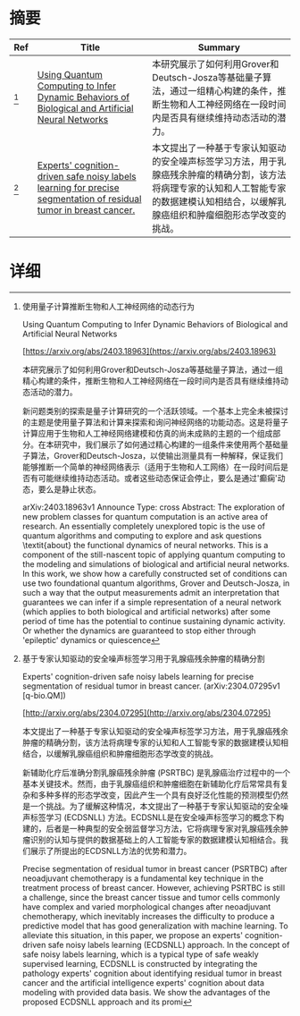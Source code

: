 # 摘要

| Ref | Title | Summary |
| --- | --- | --- |
| [^1] | [Using Quantum Computing to Infer Dynamic Behaviors of Biological and Artificial Neural Networks](https://arxiv.org/abs/2403.18963) | 本研究展示了如何利用Grover和Deutsch-Josza等基础量子算法，通过一组精心构建的条件，推断生物和人工神经网络在一段时间内是否具有继续维持动态活动的潜力。 |
| [^2] | [Experts' cognition-driven safe noisy labels learning for precise segmentation of residual tumor in breast cancer.](http://arxiv.org/abs/2304.07295) | 本文提出了一种基于专家认知驱动的安全噪声标签学习方法，用于乳腺癌残余肿瘤的精确分割，该方法将病理专家的认知和人工智能专家的数据建模认知相结合，以缓解乳腺癌组织和肿瘤细胞形态学改变的挑战。 |

# 详细

[^1]: 使用量子计算推断生物和人工神经网络的动态行为

    Using Quantum Computing to Infer Dynamic Behaviors of Biological and Artificial Neural Networks

    [https://arxiv.org/abs/2403.18963](https://arxiv.org/abs/2403.18963)

    本研究展示了如何利用Grover和Deutsch-Josza等基础量子算法，通过一组精心构建的条件，推断生物和人工神经网络在一段时间内是否具有继续维持动态活动的潜力。

    

    新问题类别的探索是量子计算研究的一个活跃领域。一个基本上完全未被探讨的主题是使用量子算法和计算来探索和询问神经网络的功能动态。这是将量子计算应用于生物和人工神经网络建模和仿真的尚未成熟的主题的一个组成部分。在本研究中，我们展示了如何通过精心构建的一组条件来使用两个基础量子算法，Grover和Deutsch-Josza，以使输出测量具有一种解释，保证我们能够推断一个简单的神经网络表示（适用于生物和人工网络）在一段时间后是否有可能继续维持动态活动。或者这些动态保证会停止，要么是通过'癫痫'动态，要么是静止状态。

    arXiv:2403.18963v1 Announce Type: cross  Abstract: The exploration of new problem classes for quantum computation is an active area of research. An essentially completely unexplored topic is the use of quantum algorithms and computing to explore and ask questions \textit{about} the functional dynamics of neural networks. This is a component of the still-nascent topic of applying quantum computing to the modeling and simulations of biological and artificial neural networks. In this work, we show how a carefully constructed set of conditions can use two foundational quantum algorithms, Grover and Deutsch-Josza, in such a way that the output measurements admit an interpretation that guarantees we can infer if a simple representation of a neural network (which applies to both biological and artificial networks) after some period of time has the potential to continue sustaining dynamic activity. Or whether the dynamics are guaranteed to stop either through 'epileptic' dynamics or quiescence
    
[^2]: 基于专家认知驱动的安全噪声标签学习用于乳腺癌残余肿瘤的精确分割

    Experts' cognition-driven safe noisy labels learning for precise segmentation of residual tumor in breast cancer. (arXiv:2304.07295v1 [q-bio.QM])

    [http://arxiv.org/abs/2304.07295](http://arxiv.org/abs/2304.07295)

    本文提出了一种基于专家认知驱动的安全噪声标签学习方法，用于乳腺癌残余肿瘤的精确分割，该方法将病理专家的认知和人工智能专家的数据建模认知相结合，以缓解乳腺癌组织和肿瘤细胞形态学改变的挑战。

    

    新辅助化疗后准确分割乳腺癌残余肿瘤 (PSRTBC) 是乳腺癌治疗过程中的一个基本关键技术。然而，由于乳腺癌组织和肿瘤细胞在新辅助化疗后常常具有复杂和多种多样的形态学改变，因此产生一个具有良好泛化性能的预测模型仍然是一个挑战。为了缓解这种情况，本文提出了一种基于专家认知驱动的安全噪声标签学习 (ECDSNLL) 方法。ECDSNLL是在安全噪声标签学习的概念下构建的，后者是一种典型的安全弱监督学习方法，它将病理专家对乳腺癌残余肿瘤识别的认知与提供的数据基础上的人工智能专家的数据建模认知相结合。我们展示了所提出的ECDSNLL方法的优势和潜力。

    Precise segmentation of residual tumor in breast cancer (PSRTBC) after neoadjuvant chemotherapy is a fundamental key technique in the treatment process of breast cancer. However, achieving PSRTBC is still a challenge, since the breast cancer tissue and tumor cells commonly have complex and varied morphological changes after neoadjuvant chemotherapy, which inevitably increases the difficulty to produce a predictive model that has good generalization with machine learning. To alleviate this situation, in this paper, we propose an experts' cognition-driven safe noisy labels learning (ECDSNLL) approach. In the concept of safe noisy labels learning, which is a typical type of safe weakly supervised learning, ECDSNLL is constructed by integrating the pathology experts' cognition about identifying residual tumor in breast cancer and the artificial intelligence experts' cognition about data modeling with provided data basis. We show the advantages of the proposed ECDSNLL approach and its promi
    

